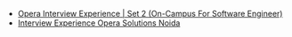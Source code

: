  - [Opera Interview Experience | Set 2 (On-Campus For Software Engineer)](https://www.geeksforgeeks.org/opera-interview-experience-set-2-on-campus-for-software-engineer/)
- [Interview Experience Opera Solutions
 Noida](https://www.geeksforgeeks.org/interview-experience-opera-solutions-noida/)